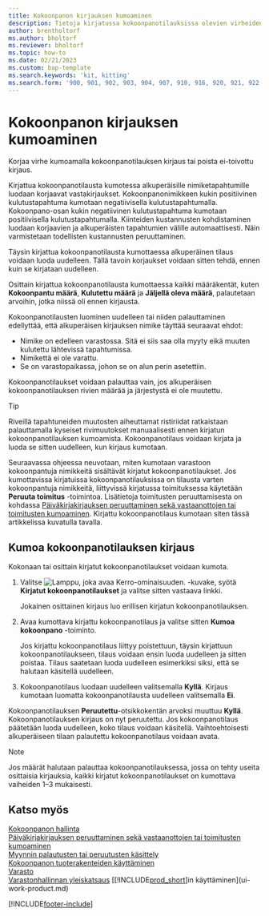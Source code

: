 ```yaml
---
title: Kokoonpanon kirjauksen kumoaminen
description: Tietoja kirjatussa kokoonpanotilauksissa olevien virheiden korjaamisesta.
author: brentholtorf
ms.author: bholtorf
ms.reviewer: bholtorf
ms.topic: how-to
ms.date: 02/21/2023
ms.custom: bap-template
ms.search.keywords: 'kit, kitting'
ms.search.form: '900, 901, 902, 903, 904, 907, 910, 916, 920, 921, 922, 923, 940, 941, 942, 930, 931, 932, 914, 915, 905'
---
```

# <a name="undo-assembly-posting"></a>Kokoonpanon kirjauksen kumoaminen

Korjaa virhe kumoamalla kokoonpanotilauksen kirjaus tai poista ei-toivottu kirjaus.

Kirjattua kokoonpanotilausta kumotessa alkuperäisille nimiketapahtumille luodaan korjaavat vastakirjaukset. Kokoonpanonimikkeen kukin positiivinen kulutustapahtuma kumotaan negatiivisella kulutustapahtumalla. Kokoonpano-osan kukin negatiivinen kulutustapahtuma kumotaan positiivisella kulutustapahtumalla. Kiinteiden kustannusten kohdistaminen luodaan korjaavien ja alkuperäisten tapahtumien välille automaattisesti. Näin varmistetaan todellisten kustannusten peruuttaminen.  

Täysin kirjattua kokoonpanotilausta kumottaessa alkuperäinen tilaus voidaan luoda uudelleen. Tällä tavoin korjaukset voidaan sitten tehdä, ennen kuin se kirjataan uudelleen.  

Osittain kirjattua kokoonpanotilausta kumottaessa kaikki määräkentät, kuten **Kokoonpantu määrä**, **Kulutettu määrä** ja **Jäljellä oleva määrä**, palautetaan arvoihin, jotka niissä oli ennen kirjausta.  

Kokoonpanotilausten luominen uudelleen tai niiden palauttaminen edellyttää, että alkuperäisen kirjauksen nimike täyttää seuraavat ehdot:  

* Nimike on edelleen varastossa. Sitä ei siis saa olla myyty eikä muuten kulutettu lähtevissä tapahtumissa.  
* Nimikettä ei ole varattu.  
* Se on varastopaikassa, johon se on alun perin asetettiin.  

Kokoonpanotilaukset voidaan palauttaa vain, jos alkuperäisen kokoonpanotilauksen rivien määrää ja järjestystä ei ole muutettu.  

> [!TIP]  
> Riveillä tapahtuneiden muutosten aiheuttamat ristiriidat ratkaistaan palauttamalla kyseiset rivimuutokset manuaalisesti ennen kirjatun kokoonpanotilauksen kumoamista. Kokoonpanotilaus voidaan kirjata ja luoda se sitten uudelleen, kun kirjaus kumotaan.  

Seuraavassa ohjeessa neuvotaan, miten kumotaan varastoon kokoonpantuja nimikkeitä sisältävät kirjatut kokoonpanotilaukset. Jos kumottavissa kirjatuissa kokoonpanotilauksissa on tilausta varten kokoonpantuja nimikkeitä, liittyvissä kirjatussa toimituksessa käytetään **Peruuta toimitus** -toimintoa. Lisätietoja toimitusten peruuttamisesta on kohdassa [Päiväkirjakirjauksen peruuttaminen sekä vastaanottojen tai toimitusten kumoaminen](finance-how-reverse-journal-posting.md). Kirjattu kokoonpanotilaus kumotaan siten tässä artikkelissa kuvatulla tavalla.  

## <a name="to-undo-posting-of-an-assembly-order"></a>Kumoa kokoonpanotilauksen kirjaus

Kokonaan tai osittain kirjatut kokoonpanotilaukset voidaan kumota.

1. Valitse ![Lamppu, joka avaa Kerro-ominaisuuden.](media/ui-search/search_small.png "Kerro, mitä haluat tehdä") -kuvake, syötä **Kirjatut kokoonpanotilaukset** ja valitse sitten vastaava linkki.  

   Jokainen osittainen kirjaus luo erillisen kirjatun kokoonpanotilauksen.  
2. Avaa kumottava kirjattu kokoonpanotilaus ja valitse sitten **Kumoa kokoonpano** -toiminto.  

    Jos kirjattu kokoonpanotilaus liittyy poistettuun, täysin kirjattuun kokoonpanotilaukseen, tilaus voidaan ensin luoda uudelleen ja sitten poistaa. Tilaus saatetaan luoda uudelleen esimerkiksi siksi, että se halutaan käsitellä uudelleen.  
3. Kokoonpanotilaus luodaan uudelleen valitsemalla **Kyllä**. Kirjaus kumotaan luomatta kokoonpanotilausta uudelleen valitsemalla **Ei**.  

Kokoonpanotilauksen **Peruutettu**-otsikkokentän arvoksi muuttuu **Kyllä**. Kokoonpanotilauksen kirjaus on nyt peruutettu. Jos kokoonpanotilaus päätetään luoda uudelleen, koko tilaus voidaan käsitellä. Vaihtoehtoisesti alkuperäiseen tilaan palautettu kokoonpanotilaus voidaan avata.  

> [!NOTE]  
> Jos määrät halutaan palauttaa kokoonpanotilauksessa, jossa on tehty useita osittaisia kirjauksia, kaikki kirjatut kokoonpanotilaukset on kumottava vaiheiden 1–3 mukaisesti.  

## <a name="see-also"></a>Katso myös

[Kokoonpanon hallinta](assembly-assemble-items.md)  
[Päiväkirjakirjauksen peruuttaminen sekä vastaanottojen tai toimitusten kumoaminen](finance-how-reverse-journal-posting.md)  
[Myynnin palautusten tai peruutusten käsittely](sales-how-process-sales-returns-cancellations.md)  
[Kokoonpanon tuoterakenteiden käyttäminen](assembly-how-work-assembly-boms.md)  
[Varasto](inventory-manage-inventory.md)  
[Varastonhallinnan yleiskatsaus](design-details-warehouse-management.md)
[[!INCLUDE[prod_short](includes/prod_short.md)]in käyttäminen](ui-work-product.md)


[!INCLUDE[footer-include](includes/footer-banner.md)]
